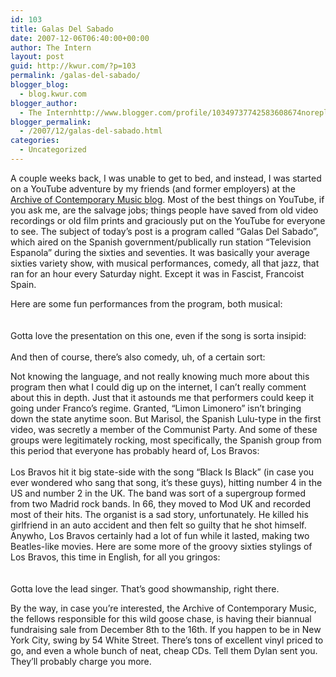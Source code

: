 ```yaml
---
id: 103
title: Galas Del Sabado
date: 2007-12-06T06:40:00+00:00
author: The Intern
layout: post
guid: http://kwur.com/?p=103
permalink: /galas-del-sabado/
blogger_blog:
  - blog.kwur.com
blogger_author:
  - The Internhttp://www.blogger.com/profile/10349737742583608674noreply@blogger.com
blogger_permalink:
  - /2007/12/galas-del-sabado.html
categories:
  - Uncategorized
---
```

<div class="pf-content">
  <p>
    A couple weeks back, I was unable to get to bed, and instead, I was started on a YouTube adventure by my friends (and former employers) at the <a href="http://arcmusic.wordpress.com/">Archive of Contemporary Music blog</a>. Most of the best things on YouTube, if you ask me, are the salvage jobs; things people have saved from old video recordings or old film prints and graciously put on the YouTube for everyone to see. The subject of today’s post is a program called “Galas Del Sabado”, which aired on the Spanish government/publically run station “Television Espanola” during the sixties and seventies. It was basically your average sixties variety show, with musical performances, comedy, all that jazz, that ran for an hour every Saturday night. Except it was in Fascist, Francoist Spain.
  </p>
  
  <p>
    Here are some fun performances from the program, both musical:<br /><br /><br />Gotta love the presentation on this one, even if the song is sorta insipid:<br /><br />And then of course, there’s also comedy, uh, of a certain sort:<br />
  </p>
  
  <p>
    Not knowing the language, and not really knowing much more about this program then what I could dig up on the internet, I can’t really comment about this in depth. Just that it astounds me that performers could keep it going under Franco’s regime. Granted, “Limon Limonero” isn’t bringing down the state anytime soon. But Marisol, the Spanish Lulu-type in the first video, was secretly a member of the Communist Party. And some of these groups were legitimately rocking, most specifically, the Spanish group from this period that everyone has probably heard of, Los Bravos:<br /><br />Los Bravos hit it big state-side with the song “Black Is Black” (in case you ever wondered who sang that song, it’s these guys), hitting number 4 in the US and number 2 in the UK. The band was sort of a supergroup formed from two Madrid rock bands. In 66, they moved to Mod UK and recorded most of their hits. The organist is a sad story, unfortunately. He killed his girlfriend in an auto accident and then felt so guilty that he shot himself. Anywho, Los Bravos certainly had a lot of fun while it lasted, making two Beatles-like movies. Here are some more of the groovy sixties stylings of Los Bravos, this time in English, for all you gringos:<br /><br /><br />Gotta love the lead singer. That’s good showmanship, right there.
  </p>
  
  <p>
    By the way, in case you’re interested, the Archive of Contemporary Music, the fellows responsible for this wild goose chase, is having their biannual fundraising sale from December 8th to the 16th. If you happen to be in New York City, swing by 54 White Street. There’s tons of excellent vinyl priced to go, and even a whole bunch of neat, cheap CDs. Tell them Dylan sent you. They’ll probably charge you more.
  </p>
</div>